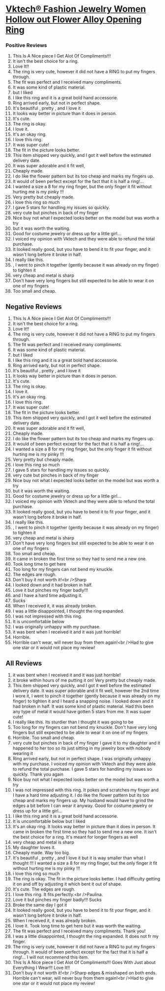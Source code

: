 # [Vktech® Fashion Jewelry Women Hollow out Flower Alloy Opening Ring](https://products.checkmycream.com/products/Vktech(r)-Fashion-Jewelry-Women-Hollow-out-Flower-Alloy-Opening-Ring.html)

### Positive Reviews

<ol>
      <li>This Is A Nice piece I Get Alot Of Compliments!!!</li>
      <li>It isn&#x27;t the best choice for a ring.</li>
      <li>Love It!!</li>
      <li>The ring is very cute, however it did not have a RING to put my fingers through.</li>
      <li>The fit was perfect and I received many compliments.</li>
      <li>It was some kind of plastic material.</li>
      <li>but I liked</li>
      <li>I like this ring and it is a great bold hand accessorie.</li>
      <li>Ring arrived early, but not in perfect shape.</li>
      <li>It&#x27;s beautiful , pretty , and I love it</li>
      <li>It looks way better in picture than it does in person.</li>
      <li>It&#x27;s cute.</li>
      <li>The ring is okay.</li>
      <li>I love it.</li>
      <li>It&#x27;s an okay ring.</li>
      <li>I  love this ring.</li>
      <li>It was super cute!</li>
      <li>The fit in the picture looks better.</li>
      <li>This item shipped very quickly, and I got it well before the estimated delivery date.</li>
      <li>It was super adorable and it fit well,</li>
      <li>Cheaply made.</li>
      <li>I do like the flower pattern but its too cheap and marks my fingers up.</li>
      <li>It would of been perfect except for the fact that it is half a ring!...</li>
      <li>I wanted a size a 8 for my ring finger, but the only finger it fit without hurting me is my pinky !!!</li>
      <li>Very pretty but cheaply made.</li>
      <li>i love this ring so much</li>
      <li>I gave 5 stars for handling my issues so quickly.</li>
      <li>very cute but pinches in back of my finger</li>
      <li>Nice buy not what I expected looks better on the model but was worth a try</li>
      <li>but it was worth the waiting.</li>
      <li>Good for costume jewelry or dress up for a little girl...</li>
      <li>I voiced my opinion with Vktech and they were able to refund the total purchase.</li>
      <li>It looked really good, but you have to bend it to fit your finger, and it wasn&#x27;t long before it broke in half.</li>
      <li>I really like this.</li>
      <li>, I went to pinch it together (gently because it was already on my finger) to tighten it</li>
      <li>very cheap  and metal is sharp</li>
      <li>Don&#x27;t have very long fingers but still expected to be able to wear it on one of my fingers</li>
      <li>Too small and cheap.</li>
</ol>


<h2>Negative Reviews</h2>
<ol>
<li> This Is A Nice piece I Get Alot Of Compliments!!!</li>
<li> It isn&#x27;t the best choice for a ring.</li>
<li> Love It!!</li>
<li> The ring is very cute, however it did not have a RING to put my fingers through.</li>
<li> The fit was perfect and I received many compliments.</li>
<li> It was some kind of plastic material.</li>
<li> but I liked</li>
<li> I like this ring and it is a great bold hand accessorie.</li>
<li> Ring arrived early, but not in perfect shape.</li>
<li> It&#x27;s beautiful , pretty , and I love it</li>
<li> It looks way better in picture than it does in person.</li>
<li> It&#x27;s cute.</li>
<li> The ring is okay.</li>
<li> I love it.</li>
<li> It&#x27;s an okay ring.</li>
<li> I  love this ring.</li>
<li> It was super cute!</li>
<li> The fit in the picture looks better.</li>
<li> This item shipped very quickly, and I got it well before the estimated delivery date.</li>
<li> It was super adorable and it fit well,</li>
<li> Cheaply made.</li>
<li> I do like the flower pattern but its too cheap and marks my fingers up.</li>
<li> It would of been perfect except for the fact that it is half a ring!...</li>
<li> I wanted a size a 8 for my ring finger, but the only finger it fit without hurting me is my pinky !!!</li>
<li> Very pretty but cheaply made.</li>
<li> i love this ring so much</li>
<li> I gave 5 stars for handling my issues so quickly.</li>
<li> very cute but pinches in back of my finger</li>
<li> Nice buy not what I expected looks better on the model but was worth a try</li>
<li> but it was worth the waiting.</li>
<li> Good for costume jewelry or dress up for a little girl...</li>
<li> I voiced my opinion with Vktech and they were able to refund the total purchase.</li>
<li> It looked really good, but you have to bend it to fit your finger, and it wasn&#x27;t long before it broke in half.</li>
<li> I really like this.</li>
<li> , I went to pinch it together (gently because it was already on my finger) to tighten it</li>
<li> very cheap  and metal is sharp</li>
<li> Don&#x27;t have very long fingers but still expected to be able to wear it on one of my fingers</li>
<li> Too small and cheap.</li>
<li> It came in broken the first time so they had to send me a new one.</li>
<li> Took long time to get here</li>
<li> Too long for my fingers can not bend my knuckle.</li>
<li> The edges are rough.</li>
<li> Don&#x27;t buy it not worth it!&lt;br /&gt;Sharp</li>
<li> I looked down and it had broken in half.</li>
<li> Love it but pinches my finger badly!!!</li>
<li> and I have a hard time adjusting it.</li>
<li> Sucks</li>
<li> When I received it, it was already broken.</li>
<li> I was a little disappointed,  I thought the ring expanded.</li>
<li> I was not impressed with this ring.</li>
<li> It is uncomfortable below  </li>
<li> I was originally unhappy with my purchase.</li>
<li> it was bent when I received it and it was just horrible!</li>
<li> Horrible.</li>
<li> Horrible can&#x27;t wear, will never buy from them again!&lt;br /&gt;Had to give one star or it would not place my review!</li>
</ol>

<h2>All Reviews</h2>

<ol>
    <li> it was bent when I received it and it was just horrible!</li>
    <li> it broke within hours of me putting it on! Very pretty but cheaply made.</li>
    <li> This item shipped very quickly, and I got it well before the estimated delivery date. It was super adorable and it fit well, however the 2nd time I wore it, I went to pinch it together (gently because it was already on my finger) to tighten it and I heard a snapping noise. I looked down and it had broken in half. It was some kind of plastic material. Had this been any type of metal it would have gotten 5 stars from me. It was super cute!</li>
    <li> I really like this. Its sturdier than I thought it was going to be</li>
    <li> Too long for my fingers can not bend my knuckle. Don&#x27;t have very long fingers but still expected to be able to wear it on one of my fingers</li>
    <li> Horrible. Too small and cheap.</li>
    <li> very cute but pinches in back of my finger I gave it to my daughter and it happened to her too so its just sitting in my jewelry box with nobody wearing it</li>
    <li> Ring arrived early, but not in perfect shape. I was originally unhappy with my purchase. I voiced my opinion with Vktech and they were able to refund the total purchase. I gave 5 stars for handling my issues so quickly. Thank you again</li>
    <li> Nice buy not what I expected looks better on the model but was worth a try</li>
    <li> I was not impressed with this ring. It pokes and scratches my finger and I have a hard time adjusting it. I do like the flower pattern but its too cheap and marks my fingers up. My husband would have to grind the edges a bit before I can wear it anyway. Good for costume jewelry or dress up for a little girl...</li>
    <li> I like this ring and it is a great bold hand accessorie.</li>
    <li> It is uncomfortable below  but I liked</li>
    <li> It&#x27;s an okay ring. It looks way better in picture than it does in person. It came in broken the first time so they had to send me a new one. It isn&#x27;t the best choice for a ring. It&#x27;s meant for longer fingers as well</li>
    <li> very cheap  and metal is sharp</li>
    <li> My daughter loves it.</li>
    <li> Cheaply made. Way too big.</li>
    <li> It&#x27;s beautiful , pretty , and I love it but it is way smaller than what I thought !!! I wanted a size a 8 for my ring finger, but the only finger it fit without hurting me is my pinky !!!</li>
    <li> i love this ring so much</li>
    <li> The ring is okay. The fit in the picture looks better. I had difficulty getting it on and off by adjusting it which bent it out of shape.</li>
    <li> It&#x27;s cute. The edges are rough.</li>
    <li> I  love this ring. It fits perfectly.&lt;br /&gt;Paulina.</li>
    <li> Love it but pinches my finger badly!!! Sucks</li>
    <li> Broke the same day I got it</li>
    <li> It looked really good, but you have to bend it to fit your finger, and it wasn&#x27;t long before it broke in half.</li>
    <li> When I received it, it was already broken.</li>
    <li> I love it. Took long time to get here but it was worth the waiting.</li>
    <li> The fit was perfect and I received many compliments. Thank you!</li>
    <li> I was a little disappointed,  I thought the ring expanded. It does not fr my finger.</li>
    <li> The ring is very cute, however it did not have a RING to put my fingers through. It would of been perfect except for the fact that it is half a ring!... I will not recommend this item.</li>
    <li> This Is A Nice piece I Get Alot Of Compliments!!! Goes With Just about Everything I Wear!!! Love It!!</li>
    <li> Don&#x27;t buy it not worth it!&lt;br /&gt;Sharp edges &amp; misshaped on both ends. Horrible can&#x27;t wear, will never buy from them again!&lt;br /&gt;Had to give one star or it would not place my review!</li>
</ol>




